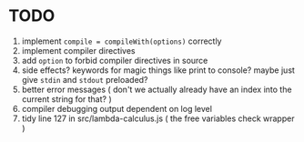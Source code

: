 # TODO

1. implement `compile = compileWith(options)` correctly
1. implement compiler directives
1. add `option` to forbid compiler directives in source
1. side effects? keywords for magic things like print to console? maybe just give `stdin` and `stdout` preloaded?
1. better error messages ( don't we actually already have an index into the current string for that? )
1. compiler debugging output dependent on log level
1. tidy line 127 in src/lambda-calculus.js ( the free variables check wrapper )

